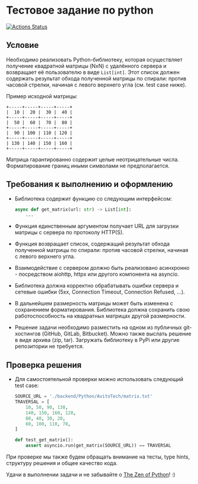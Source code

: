 # Тестовое задание по python

[![Actions Status](https://github.com/toro89rus/python-project-83/actions/workflows/lint-and-test.yml/badge.svg)](https://github.com/toro89rus/python-project-83/actions)

## Условие

Необходимо реализовать Python-библиотеку, которая осуществляет получение квадратной матрицы (NxN) с удалённого сервера и возвращает её пользователю в виде `List[int]`. Этот список должен содержать результат обхода полученной матрицы по спирали: против часовой стрелки, начиная с левого верхнего угла (см. test case ниже).

Пример исходной матрицы:

```
+-----+-----+-----+-----+
|  10 |  20 |  30 |  40 |
+-----+-----+-----+-----+
|  50 |  60 |  70 |  80 |
+-----+-----+-----+-----+
|  90 | 100 | 110 | 120 |
+-----+-----+-----+-----+
| 130 | 140 | 150 | 160 |
+-----+-----+-----+-----+
```

Матрица гарантированно содержит целые неотрицательные числа. Форматирование границ иными символами не предполагается.

## Требования к выполнению и оформлению

- Библиотека содержит функцию со следующим интерфейсом:

    ```python
    async def get_matrix(url: str) -> List[int]:
        ...
    ```

- Функция единственным аргументом получает URL для загрузки матрицы с сервера по протоколу HTTP(S).
- Функция возвращает список, содержащий результат обхода полученной матрицы по спирали: против часовой стрелки, начиная с левого верхнего угла.
- Взаимодействие с сервером должно быть реализовано асинхронно - посредством aiohttp, httpx или другого компонента на asyncio.
- Библиотека должна корректно обрабатывать ошибки сервера и сетевые ошибки (5xx, Connection Timeout, Connection Refused, ...).
- В дальнейшем размерность матрицы может быть изменена с сохранением форматирования. Библиотека должна сохранить свою работоспособность на квадратных матрицах другой размерности.
- Решение задачи необходимо разместить на одном из публичных git-хостингов (GitHub, GitLab, Bitbucket). Можно также выслать решение в виде архива (zip, tar). Загружать библиотеку в PyPi или другие репозитории не требуется.

## Проверка решения

- Для самостоятельной проверки можно использовать следующий test case:

    ```python
    SOURCE_URL = './backend/Python/AvitoTech/matrix.txt'
    TRAVERSAL = [
        10, 50, 90, 130,
        140, 150, 160, 120,
        80, 40, 30, 20,
        60, 100, 110, 70,
    ]

    def test_get_matrix():
        assert asyncio.run(get_matrix(SOURCE_URL)) == TRAVERSAL
    ```

При проверке мы также будем обращать внимание на тесты, type hints, структуру решения и общее качество кода.

Удачи в выполнении задачи и не забывайте о [The Zen of Python](https://www.python.org/dev/peps/pep-0020/#the-zen-of-python)! :)
